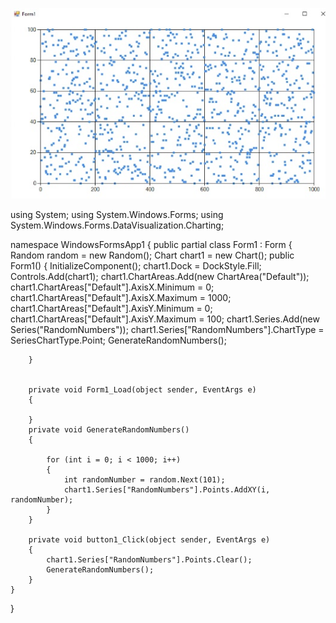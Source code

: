 ![screenshot](1.jpg)




using System;
using System.Windows.Forms;
using System.Windows.Forms.DataVisualization.Charting;

namespace WindowsFormsApp1
{
    public partial class Form1 : Form
    {
        Random random = new Random();
        Chart chart1 = new Chart();
        public Form1()
        {
            InitializeComponent();
            chart1.Dock = DockStyle.Fill;
            Controls.Add(chart1);
            chart1.ChartAreas.Add(new ChartArea("Default"));
            chart1.ChartAreas["Default"].AxisX.Minimum = 0;
            chart1.ChartAreas["Default"].AxisX.Maximum = 1000;
            chart1.ChartAreas["Default"].AxisY.Minimum = 0;
            chart1.ChartAreas["Default"].AxisY.Maximum = 100;
            chart1.Series.Add(new Series("RandomNumbers"));
            chart1.Series["RandomNumbers"].ChartType = SeriesChartType.Point;
            GenerateRandomNumbers();

        }


        private void Form1_Load(object sender, EventArgs e)
        {

        }
        private void GenerateRandomNumbers()
        {
            
            for (int i = 0; i < 1000; i++)
            {
                int randomNumber = random.Next(101);
                chart1.Series["RandomNumbers"].Points.AddXY(i, randomNumber);
            }
        }

        private void button1_Click(object sender, EventArgs e)
        {
            chart1.Series["RandomNumbers"].Points.Clear();
            GenerateRandomNumbers();
        }
    }
}
